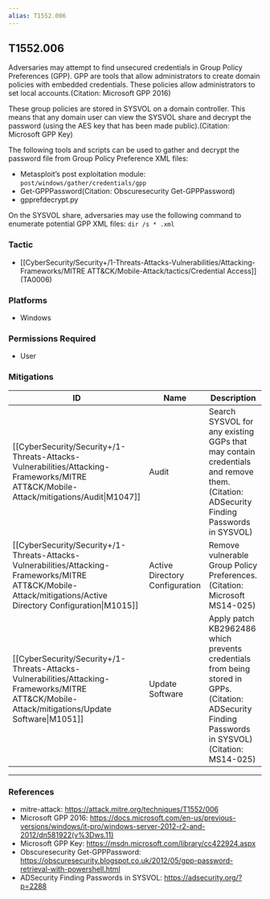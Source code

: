 ```yaml
---
alias: T1552.006
---
```


## T1552.006

Adversaries may attempt to find unsecured credentials in Group Policy Preferences (GPP). GPP are tools that allow administrators to create domain policies with embedded credentials. These policies allow administrators to set local accounts.(Citation: Microsoft GPP 2016)

These group policies are stored in SYSVOL on a domain controller. This means that any domain user can view the SYSVOL share and decrypt the password (using the AES key that has been made public).(Citation: Microsoft GPP Key)

The following tools and scripts can be used to gather and decrypt the password file from Group Policy Preference XML files:

* Metasploit’s post exploitation module: <code>post/windows/gather/credentials/gpp</code>
* Get-GPPPassword(Citation: Obscuresecurity Get-GPPPassword)
* gpprefdecrypt.py

On the SYSVOL share, adversaries may use the following command to enumerate potential GPP XML files: <code>dir /s * .xml</code>



### Tactic
- [[CyberSecurity/Security+/1-Threats-Attacks-Vulnerabilities/Attacking-Frameworks/MITRE ATT&CK/Mobile-Attack/tactics/Credential Access]] (TA0006)

### Platforms
- Windows

### Permissions Required
- User

### Mitigations

| ID | Name | Description |
| --- | --- | --- |
| [[CyberSecurity/Security+/1-Threats-Attacks-Vulnerabilities/Attacking-Frameworks/MITRE ATT&CK/Mobile-Attack/mitigations/Audit\|M1047]] | Audit | Search SYSVOL for any existing GGPs that may contain credentials and remove them.(Citation: ADSecurity Finding Passwords in SYSVOL) |
| [[CyberSecurity/Security+/1-Threats-Attacks-Vulnerabilities/Attacking-Frameworks/MITRE ATT&CK/Mobile-Attack/mitigations/Active Directory Configuration\|M1015]] | Active Directory Configuration | Remove vulnerable Group Policy Preferences.(Citation: Microsoft MS14-025) |
| [[CyberSecurity/Security+/1-Threats-Attacks-Vulnerabilities/Attacking-Frameworks/MITRE ATT&CK/Mobile-Attack/mitigations/Update Software\|M1051]] | Update Software | Apply patch KB2962486 which prevents credentials from being stored in GPPs.(Citation: ADSecurity Finding Passwords in SYSVOL)(Citation: MS14-025) |


---
### References

- mitre-attack: https://attack.mitre.org/techniques/T1552/006
- Microsoft GPP 2016: https://docs.microsoft.com/en-us/previous-versions/windows/it-pro/windows-server-2012-r2-and-2012/dn581922(v%3Dws.11)
- Microsoft GPP Key: https://msdn.microsoft.com/library/cc422924.aspx
- Obscuresecurity Get-GPPPassword: https://obscuresecurity.blogspot.co.uk/2012/05/gpp-password-retrieval-with-powershell.html
- ADSecurity Finding Passwords in SYSVOL: https://adsecurity.org/?p=2288
